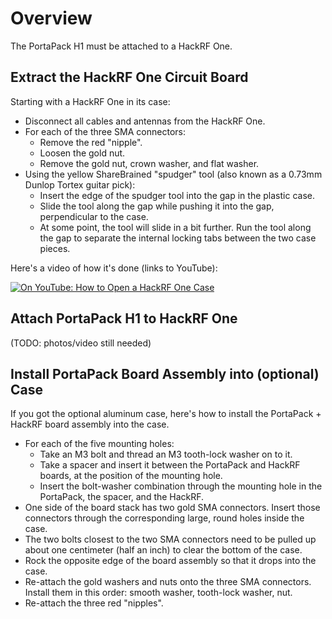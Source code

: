 # Overview

The PortaPack H1 must be attached to a HackRF One.

## Extract the HackRF One Circuit Board

Starting with a HackRF One in its case:

* Disconnect all cables and antennas from the HackRF One.
* For each of the three SMA connectors:
    * Remove the red "nipple".
    * Loosen the gold nut.
    * Remove the gold nut, crown washer, and flat washer.
* Using the yellow ShareBrained "spudger" tool (also known as a 0.73mm Dunlop Tortex guitar pick):
    * Insert the edge of the spudger tool into the gap in the plastic case.
    * Slide the tool along the gap while pushing it into the gap, perpendicular to the case.
    * At some point, the tool will slide in a bit further. Run the tool along the gap to separate the internal locking tabs between the two case pieces.

Here's a video of how it's done (links to YouTube):

[![On YouTube: How to Open a HackRF One Case](https://raw.github.com/sharebrained/portapack-hackrf/master/doc/images/wiki/hackrf_one_decase_youtube.jpg)](https://youtu.be/zuXJtpTSEJM "How to Open a HackRF One Case")

## Attach PortaPack H1 to HackRF One

(TODO: photos/video still needed)

## Install PortaPack Board Assembly into (optional) Case

If you got the optional aluminum case, here's how to install the PortaPack + HackRF board assembly into the case.

* For each of the five mounting holes:
    * Take an M3 bolt and thread an M3 tooth-lock washer on to it.
    * Take a spacer and insert it between the PortaPack and HackRF boards, at the position of the mounting hole.
    * Insert the bolt-washer combination through the mounting hole in the PortaPack, the spacer, and the HackRF.
* One side of the board stack has two gold SMA connectors. Insert those connectors through the corresponding large, round holes inside the case.
* The two bolts closest to the two SMA connectors need to be pulled up about one centimeter (half an inch) to clear the bottom of the case.
* Rock the opposite edge of the board assembly so that it drops into the case.
* Re-attach the gold washers and nuts onto the three SMA connectors. Install them in this order: smooth washer, tooth-lock washer, nut.
* Re-attach the three red "nipples".
